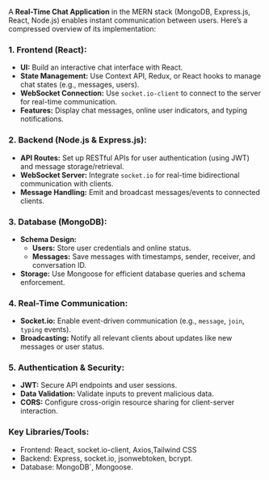 
A **Real-Time Chat Application** in the MERN stack (MongoDB, Express.js, React, Node.js) enables instant communication between users. Here’s a compressed overview of its implementation:

### 1. **Frontend (React):**
   - **UI:** Build an interactive chat interface with React.
   - **State Management:** Use Context API, Redux, or React hooks to manage chat states (e.g., messages, users).
   - **WebSocket Connection:** Use `socket.io-client` to connect to the server for real-time communication.
   - **Features:** Display chat messages, online user indicators, and typing notifications.

### 2. **Backend (Node.js & Express.js):**
   - **API Routes:** Set up RESTful APIs for user authentication (using JWT) and message storage/retrieval.
   - **WebSocket Server:** Integrate `socket.io` for real-time bidirectional communication with clients.
   - **Message Handling:** Emit and broadcast messages/events to connected clients.

### 3. **Database (MongoDB):**
   - **Schema Design:**
     - **Users:** Store user credentials and online status.
     - **Messages:** Save messages with timestamps, sender, receiver, and conversation ID.
   - **Storage:** Use Mongoose for efficient database queries and schema enforcement.

### 4. **Real-Time Communication:**
   - **Socket.io:** Enable event-driven communication (e.g., `message`, `join`, `typing` events).
   - **Broadcasting:** Notify all relevant clients about updates like new messages or user status.

### 5. **Authentication & Security:**
   - **JWT:** Secure API endpoints and user sessions.
   - **Data Validation:** Validate inputs to prevent malicious data.
   - **CORS:** Configure cross-origin resource sharing for client-server interaction.

### Key Libraries/Tools:
   - Frontend: React, socket.io-client, Axios,Tailwind CSS
   - Backend: Express, socket.io, jsonwebtoken, bcrypt.
   - Database: MongoDB`, Mongoose.


